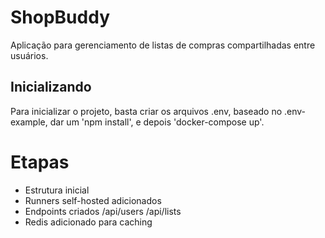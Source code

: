 # ShopBuddy

Aplicação para gerenciamento de listas de compras compartilhadas entre usuários.

## Inicializando

Para inicializar o projeto, basta criar os arquivos .env, baseado no .env-example, dar um 'npm install', e depois 'docker-compose up'.

# Etapas

-   Estrutura inicial
-   Runners self-hosted adicionados
-   Endpoints criados /api/users /api/lists
-   Redis adicionado para caching
